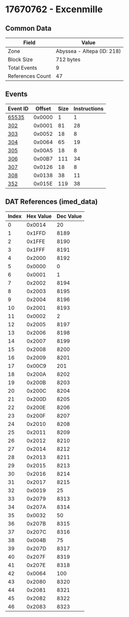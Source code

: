 # 17670762 - Excenmille

## Common Data

| Field            | Value                      |
|------------------|----------------------------|
| Zone             | Abyssea - Altepa (ID: 218) |
| Block Size       | 712 bytes                  |
| Total Events     | 9                          |
| References Count | 47                         |

## Events

| Event ID            | Offset   |   Size |   Instructions |
|---------------------|----------|--------|----------------|
| [65535](./65535.md) | 0x0000   |      1 |              1 |
| [302](./302.md)     | 0x0001   |     81 |             28 |
| [303](./303.md)     | 0x0052   |     18 |              8 |
| [304](./304.md)     | 0x0064   |     65 |             19 |
| [305](./305.md)     | 0x00A5   |     18 |              8 |
| [306](./306.md)     | 0x00B7   |    111 |             34 |
| [307](./307.md)     | 0x0126   |     18 |              8 |
| [308](./308.md)     | 0x0138   |     38 |             11 |
| [352](./352.md)     | 0x015E   |    119 |             38 |

## DAT References (imed_data)

|   Index | Hex Value   |   Dec Value |
|---------|-------------|-------------|
|       0 | 0x0014      |          20 |
|       1 | 0x1FFD      |        8189 |
|       2 | 0x1FFE      |        8190 |
|       3 | 0x1FFF      |        8191 |
|       4 | 0x2000      |        8192 |
|       5 | 0x0000      |           0 |
|       6 | 0x0001      |           1 |
|       7 | 0x2002      |        8194 |
|       8 | 0x2003      |        8195 |
|       9 | 0x2004      |        8196 |
|      10 | 0x2001      |        8193 |
|      11 | 0x0002      |           2 |
|      12 | 0x2005      |        8197 |
|      13 | 0x2006      |        8198 |
|      14 | 0x2007      |        8199 |
|      15 | 0x2008      |        8200 |
|      16 | 0x2009      |        8201 |
|      17 | 0x00C9      |         201 |
|      18 | 0x200A      |        8202 |
|      19 | 0x200B      |        8203 |
|      20 | 0x200C      |        8204 |
|      21 | 0x200D      |        8205 |
|      22 | 0x200E      |        8206 |
|      23 | 0x200F      |        8207 |
|      24 | 0x2010      |        8208 |
|      25 | 0x2011      |        8209 |
|      26 | 0x2012      |        8210 |
|      27 | 0x2014      |        8212 |
|      28 | 0x2013      |        8211 |
|      29 | 0x2015      |        8213 |
|      30 | 0x2016      |        8214 |
|      31 | 0x2017      |        8215 |
|      32 | 0x0019      |          25 |
|      33 | 0x2079      |        8313 |
|      34 | 0x207A      |        8314 |
|      35 | 0x0032      |          50 |
|      36 | 0x207B      |        8315 |
|      37 | 0x207C      |        8316 |
|      38 | 0x004B      |          75 |
|      39 | 0x207D      |        8317 |
|      40 | 0x207F      |        8319 |
|      41 | 0x207E      |        8318 |
|      42 | 0x0064      |         100 |
|      43 | 0x2080      |        8320 |
|      44 | 0x2081      |        8321 |
|      45 | 0x2082      |        8322 |
|      46 | 0x2083      |        8323 |
